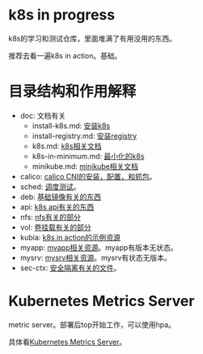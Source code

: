 # k8s in progress

k8s的学习和测试仓库，里面堆满了有用没用的东西。

推荐去看一遍k8s in action。基础。

# 目录结构和作用解释

* doc: 文档有关
  * install-k8s.md: [安装k8s](doc/install-k8s.md)
  * install-registry.md: [安装registry](doc/install-registry.md)
  * k8s.md: [k8s相关文档](doc/k8s.md)
  * k8s-in-minimum.md: [最小化的k8s](doc/k8s-in-minimum.md)
  * minikube.md: [minikube相关文档](doc/minikube.md)
* calico: [calico CNI的安装，配置，和抓包](calico/README.md)。
* sched: [调度测试](sched/README.md)。
* deb: [基础镜像有关的东西](deb/)
* api: [k8s api有关的东西](api/)
* nfs: [nfs有关的部分](nfs/)
* vol: [卷挂载有关的部分](vol/)
* kubia: [k8s in action的示例资源](kubia/)
* myapp: [myapp相关资源](myapp/)。myapp有版本无状态。
* mysrv: [mysrv相关资源](mysrv/)。mysrv有状态无版本。
* sec-ctx: [安全隔离有关的文件](sec-ctx/)。

# Kubernetes Metrics Server

metric server。部署后top开始工作，可以使用hpa。

具体看[Kubernetes Metrics Server](https://github.com/kubernetes-sigs/metrics-server)。
